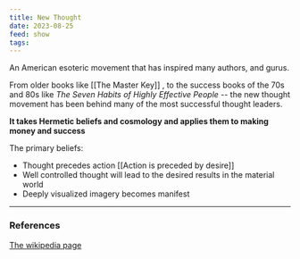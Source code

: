 ```yaml
---
title: New Thought
date: 2023-08-25
feed: show
tags:
---
```


An American esoteric movement that has inspired many authors, and gurus. 

From older books like [[The Master Key]] , to the success books of the 70s and 80s like _The Seven Habits of Highly Effective People_ -- the new thought movement has been behind many of the most successful thought leaders.

__It takes Hermetic beliefs and cosmology and applies them to making money and success__

The primary beliefs:

- Thought precedes action [[Action is preceded by desire]]
- Well controlled thought will lead to the desired results in the material world
- Deeply visualized imagery becomes manifest

___
### References
[The wikipedia page](https://en.wikipedia.org/wiki/New_Thought)

